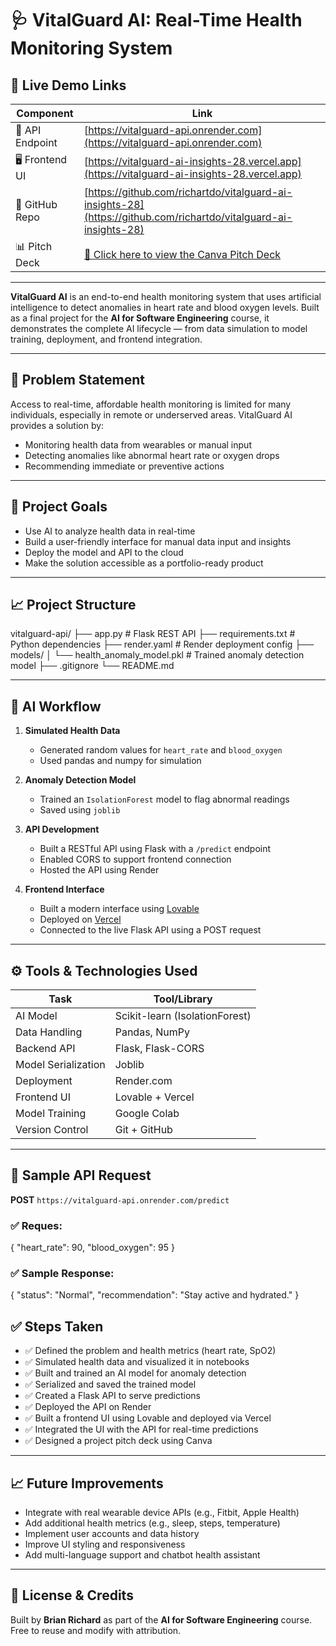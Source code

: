 # 🩺 VitalGuard AI: Real-Time Health Monitoring System

## 🚀 Live Demo Links
| Component        | Link                                                                 |
|------------------|----------------------------------------------------------------------|
| 🔌 API Endpoint  | [https://vitalguard-api.onrender.com](https://vitalguard-api.onrender.com) |
| 🖥️ Frontend UI   | [https://vitalguard-ai-insights-28.vercel.app](https://vitalguard-ai-insights-28.vercel.app) |
| 🧾 GitHub Repo   | [https://github.com/richartdo/vitalguard-ai-insights-28](https://github.com/richartdo/vitalguard-ai-insights-28) |
| 📊 Pitch Deck    | [📎 Click here to view the Canva Pitch Deck](https://www.canva.com/design/DAGsxyOi9hE/N5nt0GNcXBk13sumfpHgHg/edit?utm_content=DAGsxyOi9hE&utm_campaign=designshare&utm_medium=link2&utm_source=sharebutton) |

---

**VitalGuard AI** is an end-to-end health monitoring system that uses artificial intelligence to detect anomalies in heart rate and blood oxygen levels. Built as a final project for the **AI for Software Engineering** course, it demonstrates the complete AI lifecycle — from data simulation to model training, deployment, and frontend integration.

---

## 📌 Problem Statement

Access to real-time, affordable health monitoring is limited for many individuals, especially in remote or underserved areas. VitalGuard AI provides a solution by:

- Monitoring health data from wearables or manual input  
- Detecting anomalies like abnormal heart rate or oxygen drops  
- Recommending immediate or preventive actions  

---

## 🎯 Project Goals

- Use AI to analyze health data in real-time  
- Build a user-friendly interface for manual data input and insights  
- Deploy the model and API to the cloud  
- Make the solution accessible as a portfolio-ready product  

---

## 📈 Project Structure


vitalguard-api/
├── app.py                      # Flask REST API
├── requirements.txt            # Python dependencies
├── render.yaml                 # Render deployment config
├── models/
│   └── health_anomaly_model.pkl  # Trained anomaly detection model
├── .gitignore
└── README.md


---

## 🧪 AI Workflow

1. **Simulated Health Data**
   - Generated random values for `heart_rate` and `blood_oxygen`
   - Used pandas and numpy for simulation

2. **Anomaly Detection Model**
   - Trained an `IsolationForest` model to flag abnormal readings
   - Saved using `joblib`

3. **API Development**
   - Built a RESTful API using Flask with a `/predict` endpoint
   - Enabled CORS to support frontend connection
   - Hosted the API using Render

4. **Frontend Interface**
   - Built a modern interface using [Lovable](https://www.lovable.so)
   - Deployed on [Vercel](https://vercel.com)
   - Connected to the live Flask API using a POST request

---

## ⚙️ Tools & Technologies Used

| Task                    | Tool/Library            |
|-------------------------|-------------------------|
| AI Model                | Scikit-learn (IsolationForest) |
| Data Handling           | Pandas, NumPy           |
| Backend API             | Flask, Flask-CORS       |
| Model Serialization     | Joblib                  |
| Deployment              | Render.com              |
| Frontend UI             | Lovable + Vercel        |
| Model Training          | Google Colab            |
| Version Control         | Git + GitHub            |

---

## 🧠 Sample API Request

**POST** `https://vitalguard-api.onrender.com/predict`

### ✅ Reques:

{
  "heart_rate": 90,
  "blood_oxygen": 95
}
### ✅ Sample Response:

{
  "status": "Normal",
  "recommendation": "Stay active and hydrated."
}

## ✅ Steps Taken

- ✅ Defined the problem and health metrics (heart rate, SpO2)
- ✅ Simulated health data and visualized it in notebooks
- ✅ Built and trained an AI model for anomaly detection
- ✅ Serialized and saved the trained model
- ✅ Created a Flask API to serve predictions
- ✅ Deployed the API on Render
- ✅ Built a frontend UI using Lovable and deployed via Vercel
- ✅ Integrated the UI with the API for real-time predictions
- ✅ Designed a project pitch deck using Canva

---

## 📈 Future Improvements

- Integrate with real wearable device APIs (e.g., Fitbit, Apple Health)
- Add additional health metrics (e.g., sleep, steps, temperature)
- Implement user accounts and data history
- Improve UI styling and responsiveness
- Add multi-language support and chatbot health assistant

---

## 💬 License & Credits

Built by **Brian Richard** as part of the **AI for Software Engineering** course.  
Free to reuse and modify with attribution.
